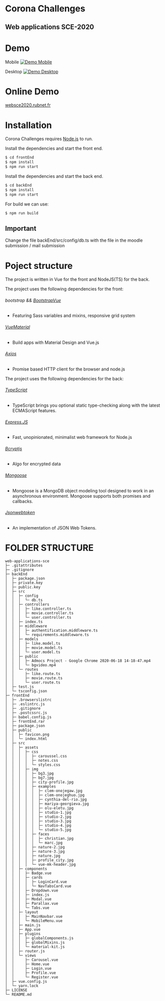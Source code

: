 # Corona Challenges
## Web applications SCE-2020 

# Demo
Mobile
[![Demo Mobile](https://img.youtube.com/vi/mgvYX4QgubI/0.jpg)](https://www.youtube.com/watch?v=mgvYX4QgubI)


Desktop
[![Demo Desktop](https://img.youtube.com/vi/YLtegLEDosQ/0.jpg)](https://www.youtube.com/watch?v=YLtegLEDosQ)


# Online Demo
[websce2020.rubnet.fr](http://websce2020.rubnet.fr:9000/)


# Installation

Corona Challenges requires [Node.js](https://nodejs.org/) to run.

Install the dependencies and start the front end.

```sh
$ cd frontEnd
$ npm install
$ npm run start
```

Install the dependencies and start the back end.

```sh
$ cd backEnd
$ npm install
$ npm run start
```

For build we can use:

```sh
$ npm run build
```


## Important 
Change the file backEnd/src/config/db.ts with the file in the moodle submission / mail submission

# Poject structure
The project is written in Vue for the front and NodeJS(TS) for the back.

The project uses the following dependencies for the front:
###### bootstrap && [BootstrapVue](https://bootstrap-vue.org/docs/)
- Featuring Sass variables and mixins, responsive grid system
###### [VueMaterial](https://vuematerial.io/)
- Build apps with Material Design and Vue.js
###### [Axios](https://www.npmjs.com/package/axios)
- Promise based HTTP client for the browser and node.js


The project uses the following dependencies for the back:
###### [TypeScript](https://www.typescriptlang.org/)
- TypeScript brings you optional static type-checking along with the latest ECMAScript features.
###### [Express.JS](https://expressjs.com/)
- Fast, unopinionated, minimalist web framework for Node.js
###### [Bcryptjs](https://www.npmjs.com/package/bcryptjs)
- Algo for encrypted data
###### [Mongoose](https://www.npmjs.com/package/mongoose)
- Mongoose is a MongoDB object modeling tool designed to work in an asynchronous environment. Mongoose supports both promises and callbacks.
###### [Jsonwebtoken](https://www.npmjs.com/package/jsonwebtoken)
- An implementation of JSON Web Tokens.



# FOLDER STRUCTURE
```
web-applications-sce
├─ .gitattributes
├─ .gitignore
├─ backEnd
│  ├─ package.json
│  ├─ private.key
│  ├─ public.key
│  ├─ src
│  │  ├─ config
│  │  │  └─ db.ts
│  │  ├─ controllers
│  │  │  ├─ like.controller.ts
│  │  │  ├─ movie.controller.ts
│  │  │  └─ user.controller.ts
│  │  ├─ index.ts
│  │  ├─ middleware
│  │  │  ├─ authentification.middleware.ts
│  │  │  └─ requirements.middleware.ts
│  │  ├─ models
│  │  │  ├─ like.model.ts
│  │  │  ├─ movie.model.ts
│  │  │  └─ user.model.ts
│  │  ├─ public
│  │  │  ├─ Admocs Project - Google Chrome 2020-06-18 14-18-47.mp4
│  │  │  └─ bgvideo.mp4
│  │  └─ routes
│  │     ├─ like.route.ts
│  │     ├─ movie.route.ts
│  │     └─ user.route.ts
│  ├─ test.js
│  └─ tsconfig.json
├─ frontEnd
│  ├─ .browserslistrc
│  ├─ .eslintrc.js
│  ├─ .gitignore
│  ├─ .postcssrc.js
│  ├─ babel.config.js
│  ├─ frontEnd.rar
│  ├─ package.json
│  ├─ public
│  │  ├─ favicon.png
│  │  └─ index.html
│  ├─ src
│  │  ├─ assets
│  │  │  ├─ css
│  │  │  │  ├─ caroussel.css
│  │  │  │  ├─ notes.css
│  │  │  │  └─ styles.css
│  │  │  ├─ img
│  │  │  │  ├─ bg3.jpg
│  │  │  │  ├─ bg7.jpg
│  │  │  │  ├─ city-profile.jpg
│  │  │  │  ├─ examples
│  │  │  │  │  ├─ clem-onojegaw.jpg
│  │  │  │  │  ├─ clem-onojeghuo.jpg
│  │  │  │  │  ├─ cynthia-del-rio.jpg
│  │  │  │  │  ├─ mariya-georgieva.jpg
│  │  │  │  │  ├─ olu-eletu.jpg
│  │  │  │  │  ├─ studio-1.jpg
│  │  │  │  │  ├─ studio-2.jpg
│  │  │  │  │  ├─ studio-3.jpg
│  │  │  │  │  ├─ studio-4.jpg
│  │  │  │  │  └─ studio-5.jpg
│  │  │  │  ├─ faces
│  │  │  │  │  ├─ christian.jpg
│  │  │  │  │  └─ marc.jpg
│  │  │  │  ├─ nature-2.jpg
│  │  │  │  ├─ nature-3.jpg
│  │  │  │  ├─ nature.jpg
│  │  │  │  ├─ profile_city.jpg
│  │  │  │  └─ vue-mk-header.jpg
│  │  ├─ components
│  │  │  ├─ Badge.vue
│  │  │  ├─ cards
│  │  │  │  ├─ LoginCard.vue
│  │  │  │  └─ NavTabsCard.vue
│  │  │  ├─ Dropdown.vue
│  │  │  ├─ index.js
│  │  │  ├─ Modal.vue
│  │  │  ├─ Parallax.vue
│  │  │  └─ Tabs.vue
│  │  ├─ layout
│  │  │  ├─ MainNavbar.vue
│  │  │  └─ MobileMenu.vue
│  │  ├─ main.js
│  │  ├─ App.vue
│  │  ├─ plugins
│  │  │  ├─ globalComponents.js
│  │  │  ├─ globalMixins.js
│  │  │  └─ material-kit.js
│  │  ├─ router.js
│  │  └─ views
│  │     ├─ Carousel.vue
│  │     ├─ Home.vue
│  │     ├─ Login.vue
│  │     ├─ Profile.vue
│  │     └─ Register.vue
│  ├─ vue.config.js
│  └─ yarn.lock
├─ LICENSE
└─ README.md

```

